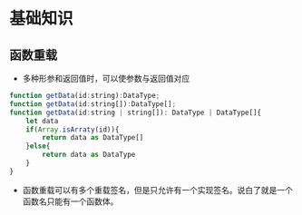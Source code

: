 # 基础知识

## 函数重载

-   多种形参和返回值时，可以使参数与返回值对应

```js
function getData(id:string):DataType;
function getData(id:string[]):DataType[];
function getData(id:string | string[]): DataType | DataType[]{
    let data
    if(Array.isArraty(id)){
        return data as DataType[]
    }else{
        return data as DataType
    }
}

```

-   函数重载可以有多个重载签名，但是只允许有一个实现签名。说白了就是一个函数名只能有一个函数体。
